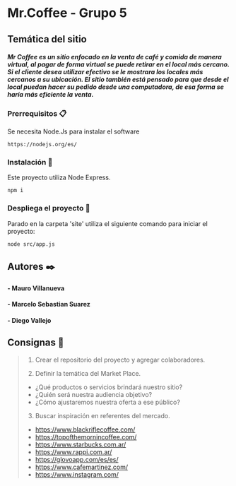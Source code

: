 # Mr.Coffee - Grupo 5

## Temática del sitio

##### Mr Coffee es un sitio enfocado en la venta de café y comida de manera virtual, al pagar de forma virtual se puede retirar en el local más cercano. Si el cliente desea utilizar efectivo se le mostrara los locales más cercanos a su ubicación. El sitio también está pensado para que desde el local puedan hacer su pedido desde una computadora, de esa forma se haría más eficiente la venta.

### Prerrequisitos 📋

Se necesita Node.Js para instalar el software

```
https://nodejs.org/es/
```

### Instalación 🔧

Este proyecto utiliza Node Express.

```
npm i
```

### Despliega el proyecto 🚀

Parado en la carpeta 'site' utiliza el siguiente comando para iniciar el proyecto:

```
node src/app.js
```

## Autores ✒️

#### - Mauro Villanueva

#### - Marcelo Sebastian Suarez

#### - Diego Vallejo

## Consignas 📄

> 1. Crear el repositorio del proyecto y agregar colaboradores.
>
> 2. Definir la temática del Market Place.
>
> - ¿Qué productos o servicios brindará nuestro sitio?
> - ¿Quién será nuestra audiencia objetivo?
> - ¿Cómo ajustaremos nuestra oferta a ese público?
>
> 3. Buscar inspiración en referentes del mercado.
>
> - <https://www.blackriflecoffee.com/>
> - <https://topofthemornincoffee.com/>
> - <https://www.starbucks.com.ar/>
> - <https://www.rappi.com.ar/>
> - <https://glovoapp.com/es/es/>
> - <https://www.cafemartinez.com/>
> - <https://www.instagram.com/>
